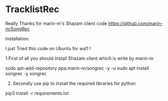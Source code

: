 # TracklistRec
Really Thanks for marin-m's Shazam client code
https://github.com/marin-m/SongRec

Installation:

I just Tried this code on Ubuntu for wsl1 !

1.First of all you should install Shazam client which is write by marin-m

sudo apt-add-repository ppa:marin-m/songrec -y -u 
sudo apt install songrec -y 
songrec 

2. Secondly use pip to install the required libraries for python

pip3 install -r requirements.txt


